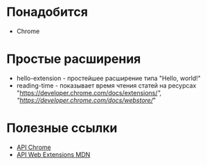 # Понадобится
- Chrome

# Простые расширения
- hello-extension - простейшее расширение типа "Hello, world!"
- reading-time - показывает время чтения статей на ресурсах "https://developer.chrome.com/docs/extensions/*",
  "https://developer.chrome.com/docs/webstore/*"

# Полезные ссылки
- [API Chrome](https://developer.chrome.com/docs/extensions/reference/)
- [API Web Extensions MDN](https://developer.mozilla.org/en-US/docs/Mozilla/Add-ons/WebExtensions)
